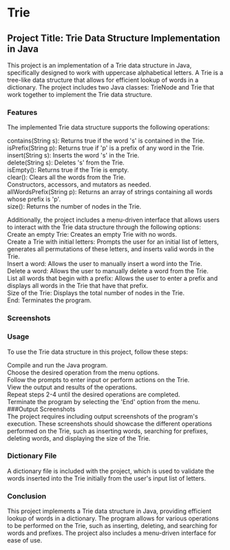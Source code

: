 # Trie

## Project Title: Trie Data Structure Implementation in Java
This project is an implementation of a Trie data structure in Java, specifically designed to work with uppercase alphabetical letters. A Trie is a tree-like data structure that allows for efficient lookup of words in a dictionary. The project includes two Java classes: TrieNode and Trie that work together to implement the Trie data structure.

### Features
The implemented Trie data structure supports the following operations:

contains(String s): Returns true if the word 's' is contained in the Trie.<br />
isPrefix(String p): Returns true if 'p' is a prefix of any word in the Trie.<br />
insert(String s): Inserts the word 's' in the Trie.<br />
delete(String s): Deletes 's' from the Trie.<br />
isEmpty(): Returns true if the Trie is empty.<br />
clear(): Clears all the words from the Trie.<br />
Constructors, accessors, and mutators as needed.<br />
allWordsPrefix(String p): Returns an array of strings containing all words whose prefix is 'p'.<br />
size(): Returns the number of nodes in the Trie.<br />

Additionally, the project includes a menu-driven interface that allows users to interact with the Trie data structure through the following options:<br />
Create an empty Trie: Creates an empty Trie with no words.<br />
Create a Trie with initial letters: Prompts the user for an initial list of letters, generates all permutations of these letters, and inserts valid words in the Trie.<br />
Insert a word: Allows the user to manually insert a word into the Trie.<br />
Delete a word: Allows the user to manually delete a word from the Trie.<br />
List all words that begin with a prefix: Allows the user to enter a prefix and displays all words in the Trie that have that prefix.<br />
Size of the Trie: Displays the total number of nodes in the Trie.<br />
End: Terminates the program.<br />

### Screenshots
 

### Usage
To use the Trie data structure in this project, follow these steps:

Compile and run the Java program.<br />
Choose the desired operation from the menu options.<br />
Follow the prompts to enter input or perform actions on the Trie.<br />
View the output and results of the operations.<br />
Repeat steps 2-4 until the desired operations are completed.<br />
Terminate the program by selecting the 'End' option from the menu.<br />
###Output Screenshots<br />
The project requires including output screenshots of the program's execution. These screenshots should showcase the different operations performed on the Trie, such as inserting words, searching for prefixes, deleting words, and displaying the size of the Trie.<br />

### Dictionary File
A dictionary file is included with the project, which is used to validate the words inserted into the Trie initially from the user's input list of letters.<br />


### Conclusion
This project implements a Trie data structure in Java, providing efficient lookup of words in a dictionary. The program allows for various operations to be performed on the Trie, such as inserting, deleting, and searching for words and prefixes. The project also includes a menu-driven interface for ease of use.<br />
